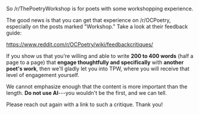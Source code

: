 So /r/ThePoetryWorkshop is for poets with some workshopping experience.

The good news is that you can get that experience on /r/OCPoetry, especially on the posts marked "Workshop." Take a look at their feedback guide:

https://www.reddit.com/r/OCPoetry/wiki/feedbackcritiques/

If you show us that you're willing and able to write **200 to 400 words** (half a page to a page) that **engage thoughtfully and specifically** with **another poet's work**, then we'll gladly let you into TPW, where you will receive that level of engagement yourself.

We cannot emphasize enough that the content is more important than the length. **Do not use AI**---you wouldn't be the first, and we can tell.

Please reach out again with a link to such a critique. Thank you!
